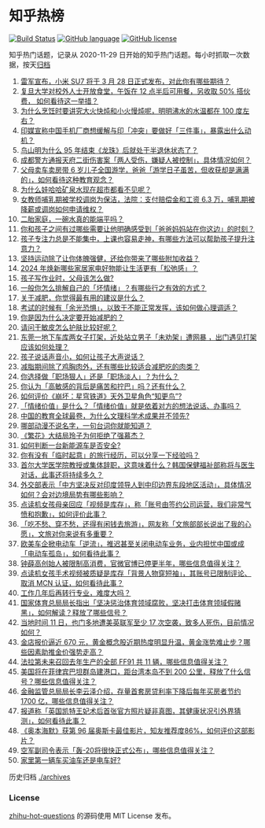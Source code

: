 # 知乎热榜
[![Build Status](https://github.com/ToWeLong/zhihu-hot-questions/workflows/CI/badge.svg)](https://github.com/ToWeLong/zhihu-hot-questions/actions)
[![GitHub language](https://img.shields.io/badge/language-golang-orange.svg)](https://golang.org/)
[![GitHub license](https://img.shields.io/github/license/ToWeLong/zhihu-hot-questions)](https://github.com/ToWeLong/zhihu-hot-questions/blob/main/LICENSE)

知乎热门话题，记录从 2020-11-29 日开始的知乎热门话题。每小时抓取一次数据，按天[归档](./archives)

<!-- BEGIN -->

1. [雷军宣布，小米 SU7 将于 3 月 28 日正式发布，对此你有哪些期待？](https://www.zhihu.com/question/648155699)
1. [复旦大学对校外人士开放食堂，午饭在 12 点半后可用餐，另收取 50% 搭伙费， 如何看待这一举措？](https://www.zhihu.com/question/648044664)
1. [为什么烹饪时要讲究大火快炖和小火慢炖呢，明明沸水的水温都在 100 度左右？](https://www.zhihu.com/question/643098707)
1. [印媒宣称中国手机厂商想缓解与印「冲突」要做好「三件事」，暴露出什么动机？](https://www.zhihu.com/question/648159221)
1. [鸟山明为什么 95 年结束《龙珠》后就处于半退休状态了？](https://www.zhihu.com/question/647721597)
1. [成都警方通报天府二街伤害案「两人受伤，嫌疑人被控制」，具体情况如何？](https://www.zhihu.com/question/648099246)
1. [父母卖车卖房带 6 岁儿子全国游学，爸爸「游学日子虽苦，但收获却是满满的」，如何看待这种教育观念？](https://www.zhihu.com/question/648167646)
1. [为什么娃哈哈矿泉水现在超市都看不见呢？](https://www.zhihu.com/question/646053888)
1. [女教师哺乳期被学校调岗为保洁，法院：支付赔偿金和工资 6.3 万，哺乳期被降薪或调岗如何申请维权？](https://www.zhihu.com/question/648152693)
1. [二胎家庭，一碗水真的能端平吗？](https://www.zhihu.com/question/647134676)
1. [你和孩子之间有过哪些需要让他明确感受到「爸爸妈妈站在你这边」的时刻？](https://www.zhihu.com/question/648041451)
1. [孩子专注力总是不能集中，上课也容易走神，有哪些方法可以帮助孩子提升注意力？](https://www.zhihu.com/question/643197962)
1. [坚持运动除了让你体魄强健，还给你带来了哪些附加收益？](https://www.zhihu.com/question/648061376)
1. [2024 年焕新哪些家居家电好物能让生活更有「松弛感」？](https://www.zhihu.com/question/648187573)
1. [孩子写作业时，父母该怎么做?](https://www.zhihu.com/question/646830658)
1. [一般你怎么排解自己的「坏情绪」？有哪些行之有效的方式？](https://www.zhihu.com/question/647965821)
1. [关于减肥，你觉得最有用的建议是什么？](https://www.zhihu.com/question/647170824)
1. [考试的时候有「余光恐惧」，以致于不能正常发挥，该如何做心理调适？](https://www.zhihu.com/question/647548776)
1. [你是因为什么决定要开始减肥的？](https://www.zhihu.com/question/647449148)
1. [请问干敏皮怎么护肤比较好呢？](https://www.zhihu.com/question/647231291)
1. [东莞一地下车库两女子打架，近处站立男子「未劝架」遭网暴 ，出门遇见打架应该如何处理？](https://www.zhihu.com/question/648007942)
1. [孩子说话声音小，如何让孩子大声说话？](https://www.zhihu.com/question/647123531)
1. [减脂期间除了鸡胸肉外，还有哪些比较适合减肥吃的肉类？](https://www.zhihu.com/question/645242876)
1. [你选择做「职场狠人」还是「职场淡人」？为什么？](https://www.zhihu.com/question/648034202)
1. [你认为「高敏感的背后是痛苦和拧巴」吗？还有什么？](https://www.zhihu.com/question/647962961)
1. [如何评价《崩坏：星穹铁道》天外卫星角色“知更鸟”?](https://www.zhihu.com/question/648178167)
1. [「情绪价值」是什么？「情绪价值」就是依着对方的想法说话、办事吗？](https://www.zhihu.com/question/647992664)
1. [中国的教育全球最卷，为什么文理科学术成果并不领先?](https://www.zhihu.com/question/647658035)
1. [哪部动漫不说名字，一句台词你就能知道？](https://www.zhihu.com/question/644118780)
1. [《繁花》大结局玲子为何拒绝了强慕杰？](https://www.zhihu.com/question/640542680)
1. [如何判断一台新能源车是否安全?](https://www.zhihu.com/question/648005942)
1. [你有没有「临时起意」的旅行经历，可以分享一下经验吗？](https://www.zhihu.com/question/646983402)
1. [首尔大学医学院教授或集体辞职，这意味着什么？韩国保健福祉部称将与医生对话，此事还将持续多久？](https://www.zhihu.com/question/648168586)
1. [外交部表示「中方坚决反对印度领导人到中印边界东段地区活动」，具体情况如何？会对边境局势有哪些影响？](https://www.zhihu.com/question/648111794)
1. [点读机女孩母亲回应「视频是库存」，称「账号由签约公司运营，我们非常气愤和抱歉」，如何评价此事？](https://www.zhihu.com/question/648079504)
1. [「吃不愁、穿不愁，还得有闲钱去旅游」，网友称「文旅部部长说出了我的心愿」，文旅对你来说有多重要？](https://www.zhihu.com/question/648057400)
1. [欧美车企掀电动车「逆流」，推迟甚至关闭电动车业务，业内担忧中国或成「电动车孤岛」，如何看待此事？](https://www.zhihu.com/question/648029182)
1. [钟薛高创始人被限制高消费，官微官博已停更半年，哪些信息值得关注？](https://www.zhihu.com/question/648207236)
1. [点读机女孩手术视频被质疑是库存「背景人物穿短袖」，其账号已限制评论、取消 MCN 认证，如何看待此事？](https://www.zhihu.com/question/648047753)
1. [工作几年后再转行专业，难度大吗？](https://www.zhihu.com/question/647204426)
1. [国家体育总局局长指出「坚决惩治体育领域腐败，坚决打击体育领域假赌黑」，如何解读？释放了哪些信号？](https://www.zhihu.com/question/648070161)
1. [当地时间 11 日，也门多地遭美英联军至少 17 次空袭，致多人死伤，目前情况如何？](https://www.zhihu.com/question/648155471)
1. [金店报价逼近 670 元，黄金概念股近期热度明显升温，黄金涨势难止步？哪些因素助推金价强势走高？](https://www.zhihu.com/question/648169500)
1. [法拉第未来召回去年生产的全部 FF91 共 11 辆，哪些信息值得关注？](https://www.zhihu.com/question/648170834)
1. [美国将在菲律宾巴坦群岛建港口，距台湾本岛不到 200 公里，释放了什么信号？哪些信息值得关注？](https://www.zhihu.com/question/648159915)
1. [金融监管总局局长李云泽介绍，存量首套房贷利率下降后每年买房者节约 1700 亿，哪些信息值得关注？](https://www.zhihu.com/question/648064377)
1. [报道称「英国凯特王妃术后首张官方照片疑非真图，其健康状况引外界猜测」，如何看待此事？](https://www.zhihu.com/question/648057469)
1. [《奥本海默》获第 96 届奥斯卡最佳影片，知友推荐度86%，如何评价这部影片？](https://www.zhihu.com/question/648006965)
1. [空军副司令表示「轰-20将很快正式公布」，哪些信息值得关注？](https://www.zhihu.com/question/648056180)
1. [家里第一辆车买油车还是电车好?](https://www.zhihu.com/question/647935082)

<!-- END -->

历史归档 [./archives](./archives)


### License
[zhihu-hot-questions](https://github.com/towelong/zhihu-hot-questions) 的源码使用 MIT License 发布。